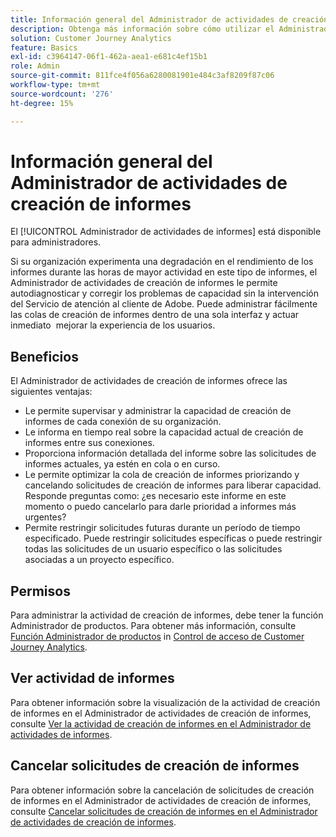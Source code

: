 ```yaml
---
title: Información general del Administrador de actividades de creación de informes
description: Obtenga más información sobre cómo utilizar el Administrador de actividades de creación de informes para diagnosticar y corregir problemas de capacidad durante las horas de mayor actividad en la creación de informes.
solution: Customer Journey Analytics
feature: Basics
exl-id: c3964147-06f1-462a-aea1-e681c4ef15b1
role: Admin
source-git-commit: 811fce4f056a6280081901e484c3af8209f87c06
workflow-type: tm+mt
source-wordcount: '276'
ht-degree: 15%

---
```


# Información general del Administrador de actividades de creación de informes

El [!UICONTROL Administrador de actividades de informes] está disponible para administradores.

Si su organización experimenta una degradación en el rendimiento de los informes durante las horas de mayor actividad en este tipo de informes, el Administrador de actividades de creación de informes le permite autodiagnosticar y corregir los problemas de capacidad sin la intervención del Servicio de atención al cliente de Adobe. Puede administrar fácilmente las colas de creación de informes dentro de una sola interfaz y actuar &#x200B; inmediato &#x200B; mejorar la experiencia de los usuarios.

## Beneficios

El Administrador de actividades de creación de informes ofrece las siguientes ventajas:

* Le permite supervisar y administrar la capacidad de creación de informes de cada conexión de su organización.
* Le informa en tiempo real sobre la capacidad actual de creación de informes entre sus conexiones.
* Proporciona información detallada del informe sobre las solicitudes de informes actuales, ya estén en cola o en curso.
* Le permite optimizar la cola de creación de informes priorizando y cancelando solicitudes de creación de informes para liberar capacidad. Responde preguntas como: ¿es necesario este informe en este momento o puedo cancelarlo para darle prioridad a informes más urgentes?
* Permite restringir solicitudes futuras durante un período de tiempo especificado. Puede restringir solicitudes específicas o puede restringir todas las solicitudes de un usuario específico o las solicitudes asociadas a un proyecto específico.

## Permisos

<!-- update for CJA -->

Para administrar la actividad de creación de informes, debe tener la función Administrador de productos. Para obtener más información, consulte [Función Administrador de productos](/help/admin/cja-access-control.md#product-admin-role) in [Control de acceso de Customer Journey Analytics](/help/admin/cja-access-control.md).

## Ver actividad de informes

Para obtener información sobre la visualización de la actividad de creación de informes en el Administrador de actividades de creación de informes, consulte [Ver la actividad de creación de informes en el Administrador de actividades de informes](/help/reporting-activity-manager/reporting-activity.md).

## Cancelar solicitudes de creación de informes

Para obtener información sobre la cancelación de solicitudes de creación de informes en el Administrador de actividades de creación de informes, consulte [Cancelar solicitudes de creación de informes en el Administrador de actividades de creación de informes](/help/reporting-activity-manager/reporting-activity-cancel-requests.md).
